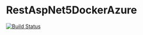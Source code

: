 # RestAspNet5DockerAzure

[![Build Status](https://app.travis-ci.com/pedropauloreis/RestAspNet5DockerAzure.svg?token=XxG6AvyQK4EquUqdP3rH&branch=main)](https://app.travis-ci.com/pedropauloreis/RestAspNet5DockerAzure)